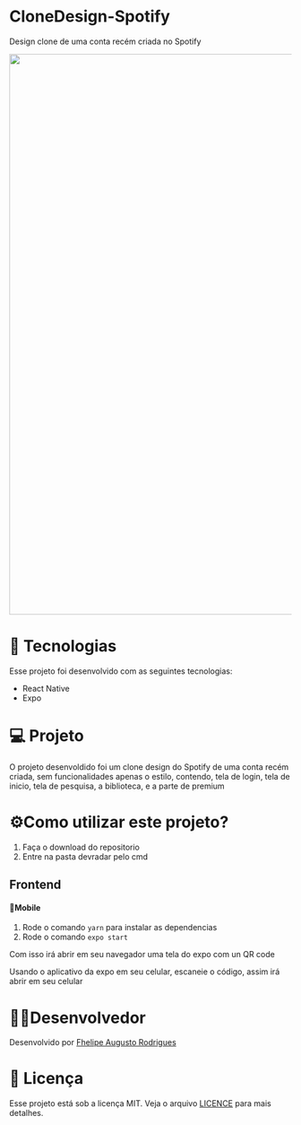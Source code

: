# CloneDesign-Spotify
Design clone de uma conta recém criada no Spotify 

<img src="https://user-images.githubusercontent.com/59922096/75101741-59638e80-55c0-11ea-9aed-d3c5a756d432.jpg" width="1000">

#  🚀 Tecnologias
Esse projeto foi desenvolvido com as seguintes tecnologias:

* React Native
* Expo

# 💻 Projeto
O projeto desenvoldido foi um clone design do Spotify de uma conta recém criada, sem funcionalidades apenas o estilo, contendo, tela de login, tela de inicio, tela de pesquisa, a biblioteca, e a parte de premium

# ⚙️Como utilizar este projeto?
1. Faça o download do repositorio
2. Entre na pasta devradar pelo cmd

## Frontend
#### 📱Mobile
1. Rode o comando ```yarn``` para instalar as dependencias
2. Rode o comando ```expo start```

Com isso irá abrir em seu navegador uma tela do expo com un QR code

Usando o aplicativo da expo em seu celular, escaneie o código, assim  irá abrir em seu celular

# 👨‍💻Desenvolvedor
Desenvolvido por [Fhelipe Augusto Rodrigues](https://www.linkedin.com/in/fhelipe-rodrigues-b57a52196/)

# 📝 Licença
Esse projeto está sob a licença MIT. Veja o arquivo [LICENCE](https://github.com/oFhelipe/CloneDesign-Spotify/blob/master/LICENSE) para mais detalhes.
